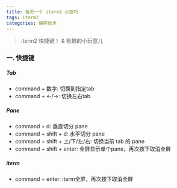 ```yaml
---
title: 每天一个 iterm2 小技巧
tags: iterm2
categories: 编程技术
---
```


> iterm2 快捷键！ & 有趣的小玩意儿
<!--more-->

### 一. 快捷键

##### Tab

* command + 数字: 切换到指定tab
* command + <-/->: 切换左右tab

##### Pane

* command + d: 垂直切分 pane
* command + shift + d: 水平切分 pane
* command + shift + 上/下/左/右: 切换当前 tab 的 pane
* command + shift + enter: 全屏显示单个pane，再次按下取消全屏

##### iterm

* command + enter: iterm全屏，再次按下取消全屏

